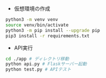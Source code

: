 * 仮想環境の作成

```sh
python3 -m venv venv
source venv/bin/activate
python3 -m pip install --upgrade pip
pip3 install -r requirements.txt
```

* API実行

```sh
cd ./app # ディレクトリ移動
python api.py # Flaskサーバー起動
python test.py # APIテスト
```